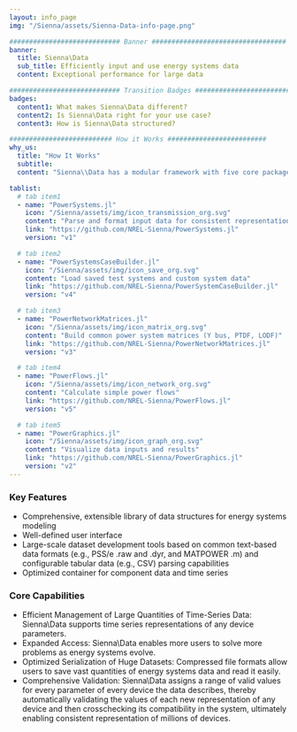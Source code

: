 ```yaml
---
layout: info_page
img: "/Sienna/assets/Sienna-Data-info-page.png"

############################ Banner ##################################
banner:
  title: Sienna\Data
  sub_title: Efficiently input and use energy systems data
  content: Exceptional performance for large data

############################ Transition Badges ##################################
badges:
  content1: What makes Sienna\Data different?
  content2: Is Sienna\Data right for your use case?
  content3: How is Sienna\Data structured? 

########################## How it Works #########################
why_us:
  title: "How It Works"
  subtitle: 
  content: "Sienna\\Data has a modular framework with five core packages written in the Julia programming language. Use whichever combination is right for your use case. All packages are open-source, free to use, and have a command-line interface. See the Sienna Documentation Hub for each package's documentation, general installation instructions, and tutorials."

tablist:
  # tab item1
  - name: "PowerSystems.jl"
    icon: "/Sienna/assets/img/icon_transmission_org.svg"
    content: "Parse and format input data for consistent representation"
    link: "https://github.com/NREL-Sienna/PowerSystems.jl"
    version: "v1"

  # tab item2
  - name: "PowerSystemsCaseBuilder.jl"
    icon: "/Sienna/assets/img/icon_save_org.svg"
    content: "Load saved test systems and custom system data"
    link: "https://github.com/NREL-Sienna/PowerSystemCaseBuilder.jl"
    version: "v4"

  # tab item3
  - name: "PowerNetworkMatrices.jl"
    icon: "/Sienna/assets/img/icon_matrix_org.svg"
    content: "Build common power system matrices (Y bus, PTDF, LODF)"
    link: "https://github.com/NREL-Sienna/PowerNetworkMatrices.jl"
    version: "v3"

  # tab item4
  - name: "PowerFlows.jl"
    icon: "/Sienna/assets/img/icon_network_org.svg"
    content: "Calculate simple power flows"
    link: "https://github.com/NREL-Sienna/PowerFlows.jl"
    version: "v5"

  # tab item5
  - name: "PowerGraphics.jl"
    icon: "/Sienna/assets/img/icon_graph_org.svg"
    content: "Visualize data inputs and results"
    link: "https://github.com/NREL-Sienna/PowerGraphics.jl"
    version: "v2"
---
```


### Key Features

- Comprehensive, extensible library of data structures for energy systems modeling
- Well-defined user interface
- Large-scale dataset development tools based on common text-based data formats (e.g., PSS/e .raw and .dyr, and MATPOWER .m) and configurable tabular data (e.g., CSV)
parsing capabilities
- Optimized container for component data and time series

### Core Capabilities

- Efficient Management of Large Quantities of Time-Series Data: Sienna\Data supports time series representations of any device parameters.
- Expanded Access: Sienna\Data enables more users to solve more problems as energy systems evolve.
- Optimized Serialization of Huge Datasets: Compressed file formats allow users to save vast quantities of energy systems data and read it easily.
- Comprehensive Validation: Sienna\Data assigns a range of valid values for every parameter of every device the data describes, thereby automatically validating the values of each new representation of any device and then crosschecking its compatibility in the system, ultimately enabling consistent representation of millions of devices.